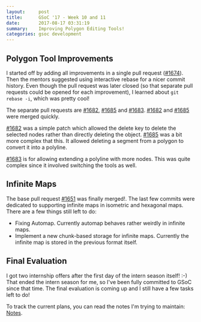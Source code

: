 ```yaml
---
layout:     post
title:      GSoC '17 - Week 10 and 11
date:       2017-08-17 03:31:19
summary:    Improving Polygon Editing Tools!
categories: gsoc development
---
```


## Polygon Tool Improvements

I started off by adding all improvements in a single pull request ([#1674](https://github.com/bjorn/tiled/pull/1674)). Then the mentors suggested using interactive rebase for a nicer commit history. Even though the pull request was later closed (so that separate pull requests could be opened for each improvement), I learned about `git rebase -i`, which was pretty cool!

The separate pull requests are [#1682](https://github.com/bjorn/tiled/pull/1682), [#1685](https://github.com/bjorn/tiled/pull/1685) and [#1683](https://github.com/bjorn/tiled/pull/1683). [#1682](https://github.com/bjorn/tiled/pull/1682) and [#1685](https://github.com/bjorn/tiled/pull/1685) were merged quickly.

[#1682](https://github.com/bjorn/tiled/pull/1682) was a simple patch which allowed the delete key to delete the selected nodes rather than directly deleting the object. [#1685](https://github.com/bjorn/tiled/pull/1685) was a bit more complex that this. It allowed deleting a segment from a polygon to convert it into a polyline.

[#1683](https://github.com/bjorn/tiled/pull/1683) is for allowing extending a polyline with more nodes. This was quite complex since it involved switching the tools as well.

## Infinite Maps

The base pull request [#1651](https://github.com/bjorn/tiled/pull/1651) was finally merged!. The last few commits were dedicated to supporting infinite maps in isometric and hexagonal maps. There are a few things still left to do:

- Fixing Automap. Currently automap behaves rather weirdly in infinite maps.
- Implement a new chunk-based storage for infinite maps. Currently the infinite map is stored in the previous format itself.

## Final Evaluation

I got two internship offers after the first day of the intern season itself! :-)
That ended the intern season for me, so I've been fully committed to GSoC since that time. The final evaluation is coming up and I still have a few tasks left to do!

To track the current plans, you can read the notes I'm trying to maintain: [Notes](https://workflowy.com/s/E6IW.NbDfz39WLJ).